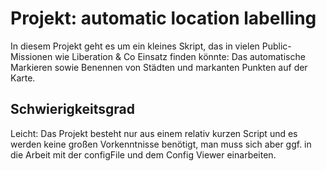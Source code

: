 # Projekt: automatic location labelling

In diesem Projekt geht es um ein kleines Skript, das in vielen Public-Missionen wie Liberation & Co Einsatz finden könnte: Das automatische Markieren sowie Benennen von Städten und markanten Punkten auf der Karte.

## Schwierigkeitsgrad

Leicht: Das Projekt besteht nur aus einem relativ kurzen Script und es werden keine großen Vorkenntnisse benötigt, man muss sich aber ggf. in die Arbeit mit der configFile und dem Config Viewer einarbeiten.
